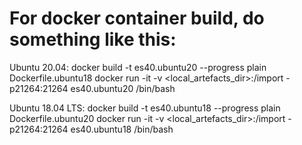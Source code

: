 For docker container build, do something like this:
===================================================

Ubuntu 20.04:
docker build -t es40.ubuntu20 --progress plain Dockerfile.ubuntu18
docker run -it -v <local_artefacts_dir>:/import -p21264:21264 es40.ubuntu20 /bin/bash

Ubuntu 18.04 LTS:
docker build -t es40.ubuntu18 --progress plain Dockerfile.ubuntu20
docker run -it -v <local_artefacts_dir>:/import -p21264:21264 es40.ubuntu18 /bin/bash
